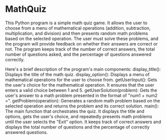 # MathQuiz
This Python program is a simple math quiz game. It allows the user to choose from a menu of mathematical operations (addition, subtraction, multiplication, and division) and then presents random math problems based on the selected operation. The user must solve these problems, and the program will provide feedback on whether their answers are correct or not. The program keeps track of the number of correct answers, the total number of questions asked, and the percentage of questions answered correctly.

Here's a brief description of the program's main components:
display_title(): Displays the title of the math quiz.
display_option(): Displays a menu of mathematical operations for the user to choose from.
getUserInput(): Gets the user's choice for the mathematical operation. It ensures that the user enters a valid choice between 1 and 5.
getUserSolution(problem): Gets the user's answer to a math problem presented in the format of "num1 + num2 =".
getProblem(operation): Generates a random math problem based on the selected operation and returns the problem and its correct solution.
main(): The main function that orchestrates the quiz. It displays the title and options, gets the user's choice, and repeatedly presents math problems until the user selects the "Exit" option. It keeps track of correct answers and displays the total number of questions and the percentage of correctly answered questions.

